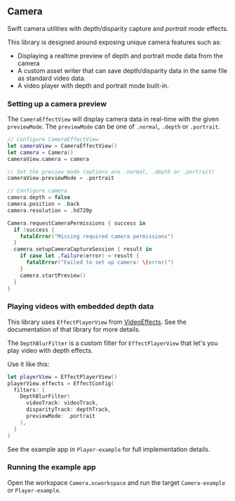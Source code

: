 ## Camera

Swift camera utilities with depth/disparity capture and _portrait mode_ effects.

This library is designed around exposing unique camera features such as:

- Displaying a realtime preview of depth and portrait mode data from the camera
- A custom asset writer that can save depth/disparity data in the same file as standard video data.
- A video player with depth and portrait mode built-in.

### Setting up a camera preview

The `CameraEffectView` will display camera data in real-time with the given `previewMode`. The `previewMode` can be one of `.normal`, `.depth` or `.portrait`.

```swift
// Configure CameraEffectView
let cameraView = CameraEffectView()
let camera = Camera()
cameraView.camera = camera

// Set the preview mode (options are .normal, .depth or .portrait)
cameraView.previewMode = .portrait

// Configure camera
camera.depth = false
camera.position = .back
camera.resolution = .hd720p

Camera.requestCameraPermissions { success in
  if !success {
    fatalError("Missing required camera permissions")
  }
  camera.setupCameraCaptureSession { result in
    if case let .failure(error) = result {
      fatalError("Failed to set up camera: \(error)")
    }
    camera.startPreview()
  }
}
```

### Playing videos with embedded depth data

This library uses `EffectPlayerView` from [VideoEffects](https://github.com/jonbrennecke/VideoEffects). See the documentation of that library for more details.

The `DepthBlurFilter` is a custom filter for `EffectPlayerView` that let's you play video with depth effects.

Use it like this:

```swift
let playerView = EffectPlayerView()
playerView.effects = EffectConfig(
  filters: [
    DepthBlurFilter(
      videoTrack: videoTrack,
      disparityTrack: depthTrack,
      previewMode: .portrait
    ),
  ]
)
```

See the example app in `Player-example` for full implementation details.

### Running the example app

Open the workspace `Camera.xcworkspace` and run the target `Camera-example` or `Player-example`.
